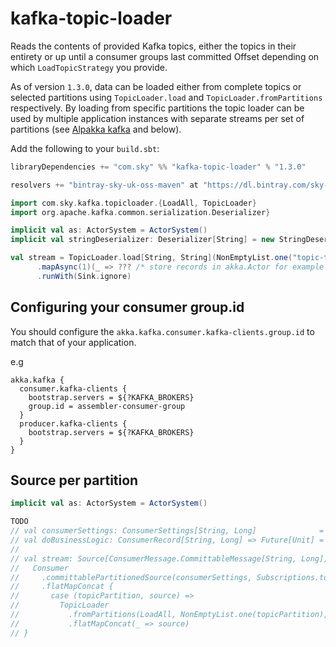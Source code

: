# kafka-topic-loader
Reads the contents of provided Kafka topics, either the topics in their entirety or up until a consumer groups last committed Offset depending on which `LoadTopicStrategy` you provide.

As of version `1.3.0`, data can be loaded either from complete topics or selected partitions using `TopicLoader.load` and `TopicLoader.fromPartitions` respectively. By loading from specific partitions the topic loader can be used by multiple application instances with separate streams per set of partitions (see [Alpakka kafka](https://doc.akka.io/docs/akka-stream-kafka/current/consumer.html#source-per-partition) and below).

Add the following to your `build.sbt`:
```scala
libraryDependencies += "com.sky" %% "kafka-topic-loader" % "1.3.0"

resolvers += "bintray-sky-uk-oss-maven" at "https://dl.bintray.com/sky-uk/oss-maven"
```

```scala
import com.sky.kafka.topicloader.{LoadAll, TopicLoader}
import org.apache.kafka.common.serialization.Deserializer}

implicit val as: ActorSystem = ActorSystem()
implicit val stringDeserializer: Deserializer[String] = new StringDeserializer

val stream = TopicLoader.load[String, String](NonEmptyList.one("topic-to-load"), LoadAll)
      .mapAsync(1)(_ => ??? /* store records in akka.Actor for example */)
      .runWith(Sink.ignore)
```

## Configuring your consumer group.id

You should configure the `akka.kafka.consumer.kafka-clients.group.id` to match that of your application.

e.g
```
akka.kafka {
  consumer.kafka-clients {
    bootstrap.servers = ${?KAFKA_BROKERS}
    group.id = assembler-consumer-group
  }
  producer.kafka-clients {
    bootstrap.servers = ${?KAFKA_BROKERS}
  }
}
```

## Source per partition
```scala
implicit val as: ActorSystem = ActorSystem()

TODO
// val consumerSettings: ConsumerSettings[String, Long]              = ???
// val doBusinessLogic: ConsumerRecord[String, Long] => Future[Unit] = ???
// 
// val stream: Source[ConsumerMessage.CommittableMessage[String, Long], Consumer.Control] =
//   Consumer
//     .committablePartitionedSource(consumerSettings, Subscriptions.topics("topic-to-load"))
//     .flatMapConcat {
//       case (topicPartition, source) =>
//         TopicLoader
//           .fromPartitions(LoadAll, NonEmptyList.one(topicPartition), doBusinessLogic, new LongDeserializer)
//           .flatMapConcat(_ => source)
// }
```